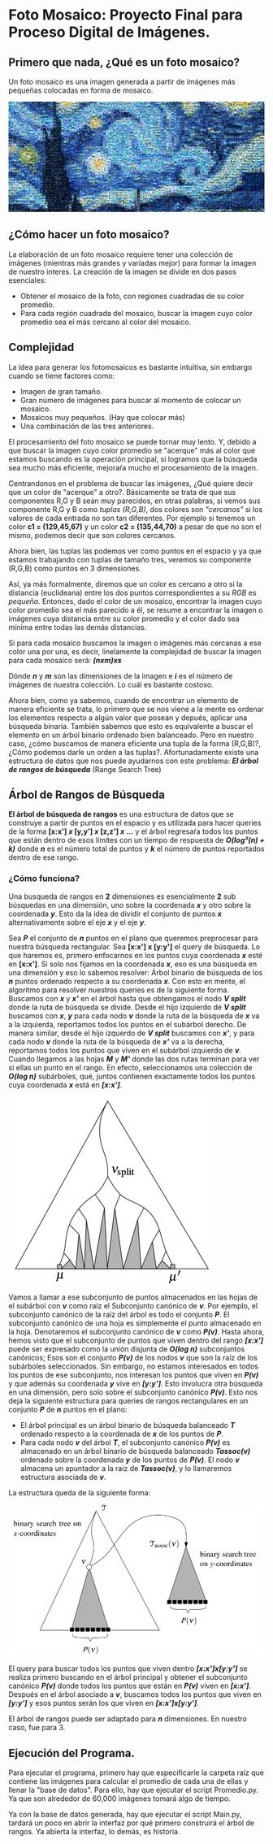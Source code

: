 # **Foto Mosaico: Proyecto Final para Proceso Digital de Imágenes.**

## Primero que nada, ¿Qué es un foto mosaico? 

Un foto mosaico es una imagen generada a partir de imágenes más pequeñas colocadas en forma de mosaico. 

![alt text](https://github.com/LuisPuli2/FotoMosaico/blob/master/sample/noche.jpg-m-mosaicoo.jpg "GG")

## ¿Cómo hacer un foto mosaico?

La elaboración de un foto mosaico requiere tener una colección de imágenes (mientras más grandes y variadas mejor) para formar la imagen de nuestro interes. La creación de la imagen se divide en dos pasos esenciales: 

* Obtener el mosaico de la foto, con regiones cuadradas de su color promedio.
* Para cada región cuadrada del mosaico, buscar la imagen cuyo color promedio sea el más cercano al color del mosaico. 

## Complejidad

La idea para generar los fotomosaicos es bastante intuitiva, sin embargo cuando se tiene factores como:

* Imagen de gran tamaño.
* Gran número de imágenes para buscar al momento de colocar un mosaico.
* Mosaicos muy pequeños. (Hay que colocar más)
* Una combinación de las tres anteriores.

El procesamiento del foto mosaico se puede tornar muy lento. Y, debido a que buscar la imagen cuyo color promedio se "acerque" más al color que estamos buscando es la operación principal, si logramos que la búsqueda sea mucho más eficiente, mejoraŕa mucho el procesamiento de la imagen.

Centrandonos en el problema de buscar las imágenes, ¿Qué quiere decir que un color de "acerque" a otro?. Básicamente se trata de que sus componentes R,G y B sean muy parecidos, en otras palabras, si vemos sus componente R,G y B como *tuplas* *(R,G,B)*, dos colores son *"cercanos"* si los valores de cada entrada no son tan diferentes. Por ejemplo si tenemos un color **c1 = (129,45,67)** y un color **c2 = (135,44,70)** a pesar de que no son el mismo, podemos decir que son colores cercanos. 

 Ahora bien, las tuplas las podemos ver como puntos en el espacio y ya que estamos trabajando con tuplas de tamaño tres, veremos su componente (R,G,B) como puntos en 3 dimensiones.

Así, ya más formalmente, diremos que un color es cercano a otro si la distancia (euclideana) entre los dos puntos correspondientes a su *RGB* es *pequeña*. Entonces, dado el color de un mosaico, encontrar la imagen cuyo color promedio sea el más parecido a él, se resume a encontrar la imagen o imágenes cuya distancia entre su color promedio y el color dado sea mínima entre todas las demás distancias.

Si para cada mosaico buscamos la imagen o imágenes más cercanas a ese color una por una, es decir, linelamente la complejidad de buscar la imagen para cada mosaico será: ***(nxm)xs***

Dónde ***n*** y ***m*** son las dimensiones de la imagen e ***i*** es el número de imágenes de nuestra colección.  Lo cuál es bastante costoso.

Ahora bien, como ya sabemos, cuando de encontrar un elemento de manera eficiente se trata, lo primero que se nos viene a la mente es ordenar los elementos respecto a algún valor que posean y depués, aplicar una búsqueda binaria. También sabemos que esto es equivalente a buscar el elemento en un árbol binario ordenado bien balanceado. Pero en  nuestro caso, ¿cómo buscamos de manera eficiente una tupla de la forma (R,G,B)?, ¿Cómo podemos darle un orden a las tuplas?.  Afortunadamente existe una estructura de datos que nos puede ayudarnos con este problema: ***El árbol de rangos de búsqueda*** (Range Search Tree)

## Árbol de Rangos de Búsqueda

**El árbol de búsqueda de rangos** es una estructura de datos que se construye a partir de puntos en el espacio y es utilizada para hacer queries de la forma **[x:x'] *x* [y,y'] *x* [z,z'] *x* ...**  y el árbol regresaŕa todos los puntos que están dentro de esos límites con un tiempo de respuesta de ***O(log²(n) + k)*** donde ***n*** es el número total de puntos y ***k*** el número de puntos reportados dentro de ese rango.

### ¿Cómo funciona?

Una busqueda de rangos en **2** dimensiones es esencialmente **2** sub búsquedas en una dimensión, uno sobre la coordenada ***x*** y otro sobre la coordenada ***y***. Esto da la idea de dividir el conjunto de puntos ***x*** alternativamente sobre el eje ***x*** y el eje ***y***. 

Sea ***P*** el conjunto de ***n*** puntos en el plano que queremos preprocesar para nuestra búsqueda rectangular. Sea **[x:x'] x [y:y']** el query de búsqueda. Lo que haremos es, primero enfocarnos en los puntos cuya coordenada ***x*** esté en **[x:x']**. Si solo nos fijamos en la coordenada ***x***, eso es una búsqueda en una dimensión y eso lo sabemos resolver: Árbol binario de búsqueda de los ***n*** puntos ordenado respecto a su coordenada ***x***. Con esto en mente, el algoritmo para resolver nuestros queries es de la siguiente forma. Buscamos con ***x*** y ***x'*** en el árbol hasta que obtengamos el nodo ***V split*** donde la ruta de búsqueda se divide. Desde el hijo izquierdo de ***V split*** buscamos con ***x***, ***y*** para cada nodo ***v*** donde la ruta de la búsqueda de ***x*** va a la izquierda, reportamos todos los puntos en el subárbol derecho. De manera similar, desde el hijo izquerdo de ***V split*** buscamos con ***x'***, y para cada nodo ***v*** donde la ruta de la búsqueda de ***x'*** va a la derecha, reportamos todos los puntos que viven en el subárbol izquierdo de ***v***. Cuando llegamos a las hojas ***M*** y ***M'*** donde las dos rutas terminan para ver si ellas un punto en el rango. En efecto, seleccionamos una colección de ***O(log n)*** subárboles, qué, juntos contienen exactamente todos los puntos cuya coordenada ***x*** está en ***[x:x']***.

![alt text](https://github.com/LuisPuli2/FotoMosaico/blob/master/sample/RangeTree-2.png "GGGG")

Vamos a llamar a ese subconjunto de puntos almacenados en las hojas de el subárbol con ***v*** como raíz el Subconjunto canónico de ***v***. Por ejemplo, el  subconjunto canónico de la raíz del árbol es todo el conjunto ***P***. El subconjunto canónico de una hoja es simplemente el punto almacenado en la hoja. Denotaremos el subconjunto canónico de ***v*** como ***P(v)***. Hasta ahora, hemos visto que el subconjunto de puntos que viven dentro del rango ***[x:x']*** puede ser expresado como la unión disjunta de ***O(log n)*** subconjuntos canónicos; Esos son el conjunto ***P(v)*** de los nodos ***v*** que son la raíz de los subárboles seleccionados. Sin embargo, no estamos interesados en todos los puntos de ese subconjunto, nos interesan los puntos que viven en ***P(v)*** y que además su coordenada ***y*** vive en ***[y:y']***. Esto involucra otra búsqueda en una dimensión, pero solo sobre el subconjunto canónico ***P(v)***. Esto nos deja la siguiente estructura para queries de rangos rectangulares en un conjunto ***P*** de ***n*** puntos en el plano:
* El árbol principal es un árbol binario de búsqueda balanceado ***T*** ordenado respecto a la coordenada de ***x*** de los puntos de ***P***.
* Para cada nodo ***v*** del árbol ***T***, el subconjunto canónico ***P(v)*** es almacenado en un árbol binario de búsqueda balanceado ***Tassoc(v)*** ordenado sobre la coordenada ***y*** de los puntos de ***P(v)***. El nodo ***v*** almacena un apuntador a la raíz de ***Tassoc(v)***, y lo llamaremos estructura asociada de ***v***.

La estructura queda de la siguiente forma:

![alt text](https://github.com/LuisPuli2/FotoMosaico/blob/master/sample/RangeTree.png "GGG")

El query para buscar todos los puntos que viven dentro ***[x:x']x[y:y']*** se realiza primero buscando en el árbol principal y obtener el subconjunto canónico ***P(v)*** donde todos los puntos que están en ***P(v)*** viven en ***[x:x']***. Después en el árbol asociado a ***v***, buscamos todos los puntos que viven en ***[y:y']*** y esos puntos serán los que viven en ***[x:x']x[y:y']***.

El árbol de rangos puede ser adaptado para ***n*** dimensiones. En nuestro caso, fue para 3.

## Ejecución del Programa. 

Para ejecutar el programa, primero hay que especificarle la carpeta raíz que contiene las imágenes para calcular el promedio de cada una de ellas y llenar la "base de datos". Para ello, hay que ejecutar el script Promedio.py. Ya que son alrededor de 60,000 imágenes tomará algo de tiempo.

Ya con la base de datos generada, hay que ejecutar el script Main.py, tardará un poco en abrir la interfaz por qué primero construirá el árbol de rangos. Ya abierta la interfaz, lo demás, es historia.